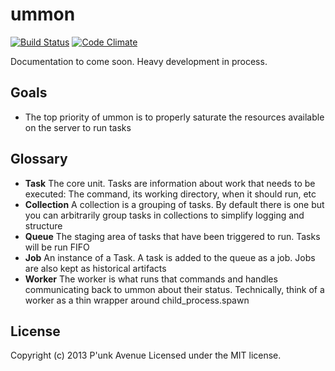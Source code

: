 # ummon

[![Build Status](https://secure.travis-ci.org/punkave/ummon.png?branch=master)](http://travis-ci.org/punkave/ummon) [![Code Climate](https://codeclimate.com/github/punkave/ummon-server.png)](https://codeclimate.com/github/punkave/ummon-server)

Documentation to come soon. Heavy development in process.

## Goals

* The top priority of ummon is to properly saturate the resources available on the server to run tasks

## Glossary

* **Task** The core unit. Tasks are information about work that needs to be executed: The command, its working directory, when it should run, etc
* **Collection** A collection is a grouping of tasks. By default there is one but you can arbitrarily group tasks in collections to simplify logging and structure
* **Queue** The staging area of tasks that have been triggered to run. Tasks will be run FIFO
* **Job** An instance of a Task. A task is added to the queue as a job. Jobs are also kept as historical artifacts
* **Worker** The worker is what runs that commands and handles communicating back to ummon about their status. Technically, think of a worker as a thin wrapper around child_process.spawn

## License
Copyright (c) 2013 P'unk Avenue
Licensed under the MIT license.
